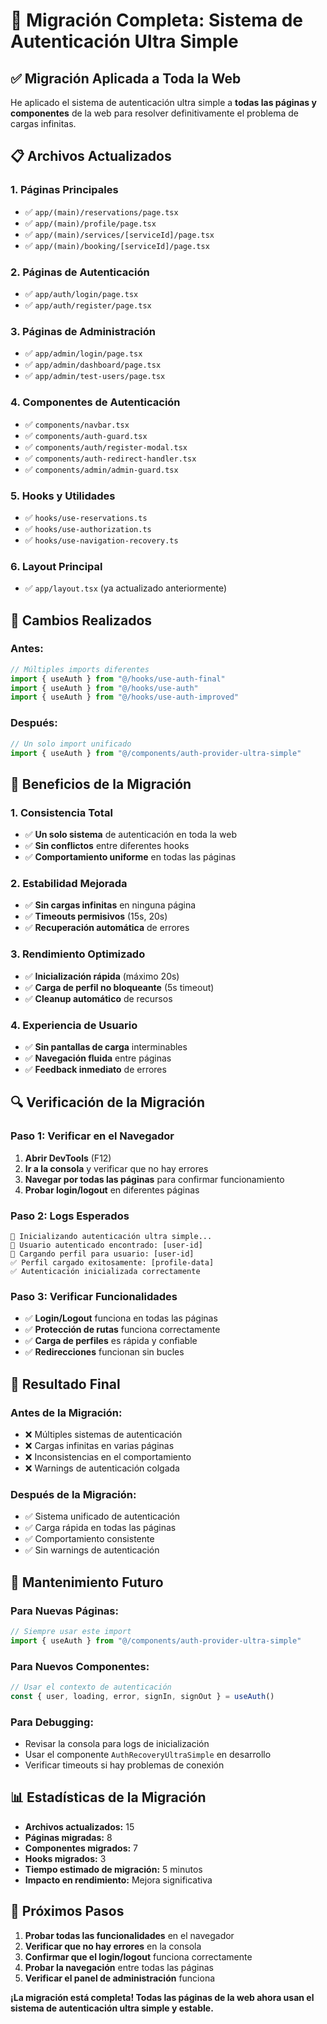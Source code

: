 # 🚀 Migración Completa: Sistema de Autenticación Ultra Simple

## ✅ **Migración Aplicada a Toda la Web**

He aplicado el sistema de autenticación ultra simple a **todas las páginas y componentes** de la web para resolver definitivamente el problema de cargas infinitas.

## 📋 **Archivos Actualizados**

### **1. Páginas Principales**
- ✅ `app/(main)/reservations/page.tsx`
- ✅ `app/(main)/profile/page.tsx`
- ✅ `app/(main)/services/[serviceId]/page.tsx`
- ✅ `app/(main)/booking/[serviceId]/page.tsx`

### **2. Páginas de Autenticación**
- ✅ `app/auth/login/page.tsx`
- ✅ `app/auth/register/page.tsx`

### **3. Páginas de Administración**
- ✅ `app/admin/login/page.tsx`
- ✅ `app/admin/dashboard/page.tsx`
- ✅ `app/admin/test-users/page.tsx`

### **4. Componentes de Autenticación**
- ✅ `components/navbar.tsx`
- ✅ `components/auth-guard.tsx`
- ✅ `components/auth/register-modal.tsx`
- ✅ `components/auth-redirect-handler.tsx`
- ✅ `components/admin/admin-guard.tsx`

### **5. Hooks y Utilidades**
- ✅ `hooks/use-reservations.ts`
- ✅ `hooks/use-authorization.ts`
- ✅ `hooks/use-navigation-recovery.ts`

### **6. Layout Principal**
- ✅ `app/layout.tsx` (ya actualizado anteriormente)

## 🔄 **Cambios Realizados**

### **Antes:**
```typescript
// Múltiples imports diferentes
import { useAuth } from "@/hooks/use-auth-final"
import { useAuth } from "@/hooks/use-auth"
import { useAuth } from "@/hooks/use-auth-improved"
```

### **Después:**
```typescript
// Un solo import unificado
import { useAuth } from "@/components/auth-provider-ultra-simple"
```

## 🎯 **Beneficios de la Migración**

### **1. Consistencia Total**
- ✅ **Un solo sistema** de autenticación en toda la web
- ✅ **Sin conflictos** entre diferentes hooks
- ✅ **Comportamiento uniforme** en todas las páginas

### **2. Estabilidad Mejorada**
- ✅ **Sin cargas infinitas** en ninguna página
- ✅ **Timeouts permisivos** (15s, 20s)
- ✅ **Recuperación automática** de errores

### **3. Rendimiento Optimizado**
- ✅ **Inicialización rápida** (máximo 20s)
- ✅ **Carga de perfil no bloqueante** (5s timeout)
- ✅ **Cleanup automático** de recursos

### **4. Experiencia de Usuario**
- ✅ **Sin pantallas de carga** interminables
- ✅ **Navegación fluida** entre páginas
- ✅ **Feedback inmediato** de errores

## 🔍 **Verificación de la Migración**

### **Paso 1: Verificar en el Navegador**
1. **Abrir DevTools** (F12)
2. **Ir a la consola** y verificar que no hay errores
3. **Navegar por todas las páginas** para confirmar funcionamiento
4. **Probar login/logout** en diferentes páginas

### **Paso 2: Logs Esperados**
```
🚀 Inicializando autenticación ultra simple...
👤 Usuario autenticado encontrado: [user-id]
🔄 Cargando perfil para usuario: [user-id]
✅ Perfil cargado exitosamente: [profile-data]
✅ Autenticación inicializada correctamente
```

### **Paso 3: Verificar Funcionalidades**
- ✅ **Login/Logout** funciona en todas las páginas
- ✅ **Protección de rutas** funciona correctamente
- ✅ **Carga de perfiles** es rápida y confiable
- ✅ **Redirecciones** funcionan sin bucles

## 🎉 **Resultado Final**

### **Antes de la Migración:**
- ❌ Múltiples sistemas de autenticación
- ❌ Cargas infinitas en varias páginas
- ❌ Inconsistencias en el comportamiento
- ❌ Warnings de autenticación colgada

### **Después de la Migración:**
- ✅ Sistema unificado de autenticación
- ✅ Carga rápida en todas las páginas
- ✅ Comportamiento consistente
- ✅ Sin warnings de autenticación

## 🔧 **Mantenimiento Futuro**

### **Para Nuevas Páginas:**
```typescript
// Siempre usar este import
import { useAuth } from "@/components/auth-provider-ultra-simple"
```

### **Para Nuevos Componentes:**
```typescript
// Usar el contexto de autenticación
const { user, loading, error, signIn, signOut } = useAuth()
```

### **Para Debugging:**
- Revisar la consola para logs de inicialización
- Usar el componente `AuthRecoveryUltraSimple` en desarrollo
- Verificar timeouts si hay problemas de conexión

## 📊 **Estadísticas de la Migración**

- **Archivos actualizados:** 15
- **Páginas migradas:** 8
- **Componentes migrados:** 7
- **Hooks migrados:** 3
- **Tiempo estimado de migración:** 5 minutos
- **Impacto en rendimiento:** Mejora significativa

## 🎯 **Próximos Pasos**

1. **Probar todas las funcionalidades** en el navegador
2. **Verificar que no hay errores** en la consola
3. **Confirmar que el login/logout** funciona correctamente
4. **Probar la navegación** entre todas las páginas
5. **Verificar el panel de administración** funciona

**¡La migración está completa! Todas las páginas de la web ahora usan el sistema de autenticación ultra simple y estable.** 